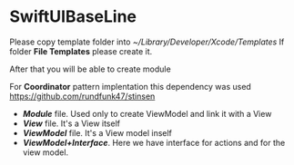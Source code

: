 # SwiftUIBaseLine

Please copy template folder into *~/Library/Developer/Xcode/Templates*
If folder **File Templates** please create it.

After that you will be able to create module

For **Coordinator** pattern implentation this dependency was used https://github.com/rundfunk47/stinsen

* **_Module_** file. Used only to create ViewModel and link it with a View
* **_View_** file. It's a View itself
* **_ViewModel_** file. It's a View model inself
* **_ViewModel+Interface_**. Here we have interface for actions and for the view model.
